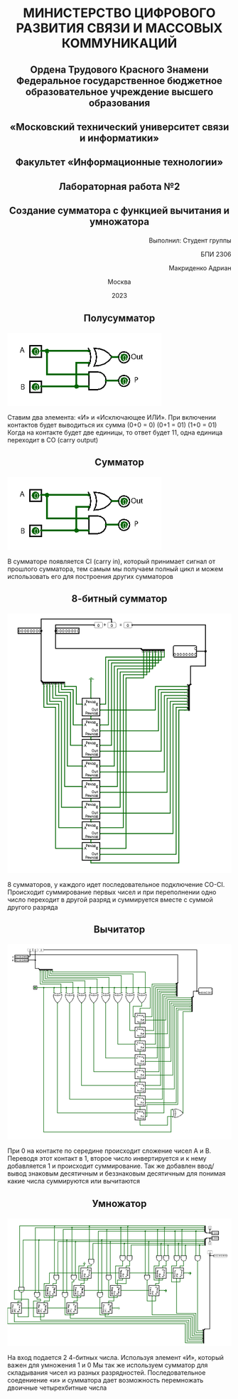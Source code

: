 # <p style="text-align: center;">МИНИСТЕРСТВО ЦИФРОВОГО РАЗВИТИЯ СВЯЗИ И МАССОВЫХ КОММУНИКАЦИЙ</p>


## <p style="text-align: center;">Ордена Трудового Красного Знамени Федеральное государственное бюджетное образовательное учреждение высшего образования</p>

## <p style="text-align: center;">«Московский технический университет связи и информатики»</p>

## <p style="text-align: center;">Факультет «Информационные технологии»</p>
## <p style="text-align: center;">Лабораторная работа №2</p>
## <p style="text-align: center;">Создание сумматора с функцией вычитания и умножатора</p>

<p style="text-align: right;">Выполнил: Студент группы</p>
<p style="text-align: right;">БПИ 2306</p>
<p style="text-align: right;">Макриденко Адриан</p>



<p style="text-align: center;">Москва</p>
<p style="text-align: center;">2023</p>



## <p style="text-align: center;">Полусумматор</p>

![pulusum](pics/polusemm.png)

Ставим два элемента: «И» и «Исключающее ИЛИ». При включении
контактов будет выводиться их сумма (0+0 = 0) (0+1 = 01) (1+0 = 01)
Когда на контакте будет две единицы, то ответ будет 11, одна единица
переходит в CO (carry output)

## <p style="text-align: center;">Сумматор</p>

![sum](pics/sum.png)


В сумматоре появляется CI (carry in), который принимает сигнал от прошлого
сумматора, тем самым мы получаем полный цикл и можем использовать его
для построения других сумматоров

## <p style="text-align: center;">8-битный сумматор</p>
![8_sum](pics/8_sum.png)


8 сумматоров, у каждого идет последовательное подключение CO-CI.
Происходит суммирование первых чисел и при переполнении одно число
переходит в другой разряд и суммируется вместе с суммой другого разряда


## <p style="text-align: center;">Вычитатор</p>

![vich](pics/vich.png)

При 0 на контакте по середине происходит сложение чисел А и В. Переводя
этот контакт в 1, второе число инвертируется и к нему добавляется 1 и
происходит суммирование. Так же добавлен ввод/вывод знаковым
десятичным и беззнаковым десятичным для понимая какие числа
суммируются или вычитаются

## <p style="text-align: center;">Умножатор</p>


![umn](pics/umn.png)

На вход подается 2 4-битных числа. Используя элемент «И», который важен
для умножения 1 и 0 Мы так же используем сумматор для складывания
чисел из разных разрядностей. Последовательное соедениение «и» и
сумматора дает возможность перемножать двоичные четырехбитные числа
